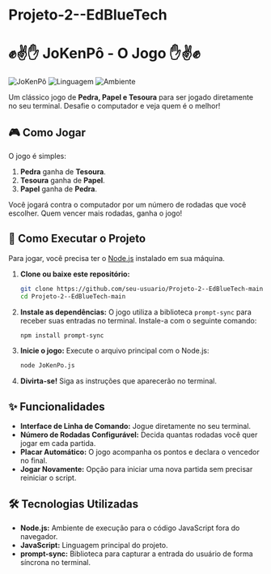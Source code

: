 # Projeto-2--EdBlueTech
# ✊✌️✋ JoKenPô - O Jogo ✋✌️✊

![JoKenPô](https://img.shields.io/badge/Jogo-JoKenPô-blue?style=for-the-badge)
![Linguagem](https://img.shields.io/badge/Linguagem-JavaScript-yellow?style=for-the-badge)
![Ambiente](https://img.shields.io/badge/Ambiente-Node.js-green?style=for-the-badge)

Um clássico jogo de **Pedra, Papel e Tesoura** para ser jogado diretamente no seu terminal. Desafie o computador e veja quem é o melhor!

## 🎮 Como Jogar

O jogo é simples:

1.  **Pedra** ganha de **Tesoura**.
2.  **Tesoura** ganha de **Papel**.
3.  **Papel** ganha de **Pedra**.

Você jogará contra o computador por um número de rodadas que você escolher. Quem vencer mais rodadas, ganha o jogo!

## 🚀 Como Executar o Projeto

Para jogar, você precisa ter o [Node.js](https://nodejs.org/) instalado em sua máquina.

1.  **Clone ou baixe este repositório:**
    ```bash
    git clone https://github.com/seu-usuario/Projeto-2--EdBlueTech-main.git
    cd Projeto-2--EdBlueTech-main
    ```

2.  **Instale as dependências:**
    O jogo utiliza a biblioteca `prompt-sync` para receber suas entradas no terminal. Instale-a com o seguinte comando:
    ```bash
    npm install prompt-sync
    ```

3.  **Inicie o jogo:**
    Execute o arquivo principal com o Node.js:
    ```bash
    node JoKenPo.js
    ```

4.  **Divirta-se!**
    Siga as instruções que aparecerão no terminal.

## ✨ Funcionalidades

*   **Interface de Linha de Comando:** Jogue diretamente no seu terminal.
*   **Número de Rodadas Configurável:** Decida quantas rodadas você quer jogar em cada partida.
*   **Placar Automático:** O jogo acompanha os pontos e declara o vencedor no final.
*   **Jogar Novamente:** Opção para iniciar uma nova partida sem precisar reiniciar o script.

## 🛠️ Tecnologias Utilizadas

*   **Node.js:** Ambiente de execução para o código JavaScript fora do navegador.
*   **JavaScript:** Linguagem principal do projeto.
*   **prompt-sync:** Biblioteca para capturar a entrada do usuário de forma síncrona no terminal.

